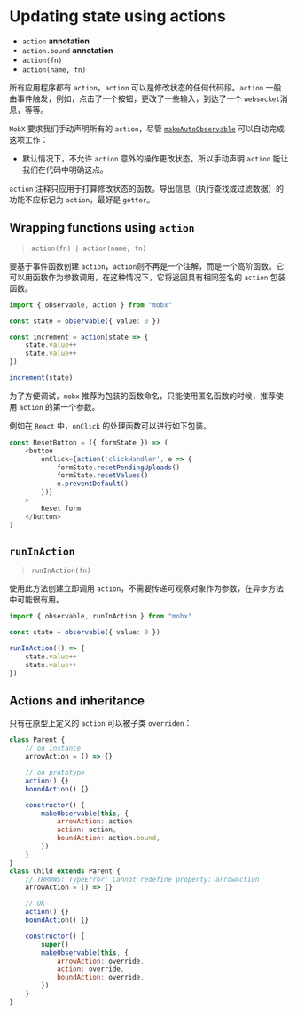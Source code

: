 # Updating state using actions

- `action` **annotation**
- `action.bound` **annotation**
- `action(fn)`
- `action(name, fn)`

所有应用程序都有 `action`。`action` 可以是修改状态的任何代码段。`action` 一般由事件触发，例如，点击了一个按钮，更改了一些输入，到达了一个 `websocket`消息，等等。

`MobX` 要求我们手动声明所有的 `action`，尽管 [`makeAutoObservable`](https://mobx.js.org/observable-state.html#makeautoobservable) 可以自动完成这项工作：

+ 默认情况下，不允许 `action` 意外的操作更改状态。所以手动声明 `action` 能让我们在代码中明确这点。

`action` 注释只应用于打算修改状态的函数。导出信息（执行查找或过滤数据）的功能不应标记为 `action`，最好是 `getter`。

## Wrapping functions using `action`

> `action(fn) | action(name, fn)`

要基于事件函数创建 `action`，`action`则不再是一个注解，而是一个高阶函数。它可以用函数作为参数调用，在这种情况下，它将返回具有相同签名的 `action` 包装函数。

```ts
import { observable, action } from "mobx"

const state = observable({ value: 0 })

const increment = action(state => {
    state.value++
    state.value++
})

increment(state)
```

为了方便调试，`mobx` 推荐为包装的函数命名，只能使用匿名函数的时候，推荐使用 `action` 的第一个参数。

例如在 `React` 中，`onClick` 的处理函数可以进行如下包装。

```ts
const ResetButton = ({ formState }) => (
    <button
        onClick={action('clickHandler', e => {
            formState.resetPendingUploads()
            formState.resetValues()
            e.preventDefault()
        })}
    >
        Reset form
    </button>
)
```

## `runInAction`

> `runInAction(fn)`

使用此方法创建立即调用 `action`，不需要传递可观察对象作为参数，在异步方法中可能很有用。

```ts
import { observable, runInAction } from "mobx"

const state = observable({ value: 0 })

runInAction(() => {
    state.value++
    state.value++
})
```

## Actions and inheritance

只有在原型上定义的 `action` 可以被子类 `overriden`：

```javascript
class Parent {
    // on instance
    arrowAction = () => {}

    // on prototype
    action() {}
    boundAction() {}

    constructor() {
        makeObservable(this, {
            arrowAction: action
            action: action,
            boundAction: action.bound,
        })
    }
}
class Child extends Parent {
    // THROWS: TypeError: Cannot redefine property: arrowAction
    arrowAction = () => {}

    // OK
    action() {}
    boundAction() {}

    constructor() {
        super()
        makeObservable(this, {
            arrowAction: override,
            action: override,
            boundAction: override,
        })
    }
}
```

